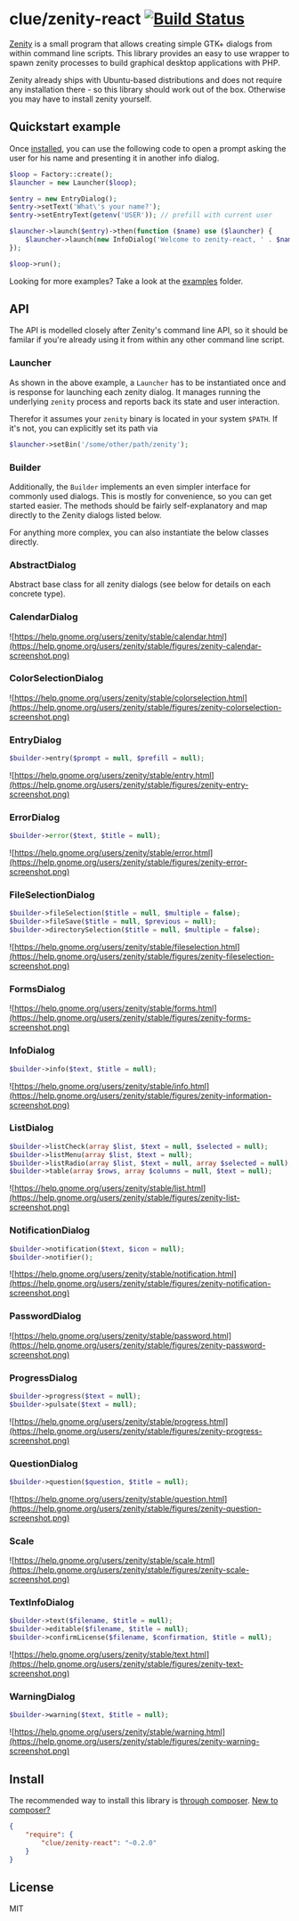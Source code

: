 # clue/zenity-react [![Build Status](https://travis-ci.org/clue/php-zenity-react.svg?branch=master)](https://travis-ci.org/clue/php-zenity-react)

[Zenity](https://help.gnome.org/users/zenity/stable/) is a small program that allows
creating simple GTK+ dialogs from within command line scripts. This library provides
an easy to use wrapper to spawn zenity processes to build graphical desktop applications
with PHP.

Zenity already ships with Ubuntu-based distributions and does not require any installation
there - so this library should work out of the box. Otherwise you may have to install
zenity yourself.

## Quickstart example

Once [installed](#install), you can use the following code to open a prompt
asking the user for his name and presenting it in another info dialog.

```php
$loop = Factory::create();
$launcher = new Launcher($loop);

$entry = new EntryDialog();
$entry->setText('What\'s your name?');
$entry->setEntryText(getenv('USER')); // prefill with current user

$launcher->launch($entry)->then(function ($name) use ($launcher) {
    $launcher->launch(new InfoDialog('Welcome to zenity-react, ' . $name .'!'));
});

$loop->run();
```

Looking for more examples? Take a look at the [examples](examples) folder.

## API

The API is modelled closely after Zenity's command line API, so it should be
familar if you're already using it from within any other command line script.

### Launcher

As shown in the above example, a `Launcher` has to be instantiated once and
is response for launching each zenity dialog. It manages running
the underlying `zenity` process and reports back its state and user interaction.

Therefor it assumes your `zenity` binary is located in your system `$PATH`.
If it's not, you can explicitly set its path via
```php
$launcher->setBin('/some/other/path/zenity');
```

### Builder

Additionally, the `Builder` implements an even simpler interface for commonly
used dialogs. This is mostly for convenience, so you can get started easier.
The methods should be fairly self-explanatory and map directly to the Zenity 
dialogs listed below.

For anything more complex, you can also instantiate the below classes directly.

### AbstractDialog

Abstract base class for all zenity dialogs (see below for details on each concrete type).

### CalendarDialog

![https://help.gnome.org/users/zenity/stable/calendar.html](https://help.gnome.org/users/zenity/stable/figures/zenity-calendar-screenshot.png)

### ColorSelectionDialog

![https://help.gnome.org/users/zenity/stable/colorselection.html](https://help.gnome.org/users/zenity/stable/figures/zenity-colorselection-screenshot.png)

### EntryDialog

```php
$builder->entry($prompt = null, $prefill = null);
```

![https://help.gnome.org/users/zenity/stable/entry.html](https://help.gnome.org/users/zenity/stable/figures/zenity-entry-screenshot.png)

### ErrorDialog

```php
$builder->error($text, $title = null);
```

![https://help.gnome.org/users/zenity/stable/error.html](https://help.gnome.org/users/zenity/stable/figures/zenity-error-screenshot.png)

### FileSelectionDialog

```php
$builder->fileSelection($title = null, $multiple = false);
$builder->fileSave($title = null, $previous = null);
$builder->directorySelection($title = null, $multiple = false);
```

![https://help.gnome.org/users/zenity/stable/fileselection.html](https://help.gnome.org/users/zenity/stable/figures/zenity-fileselection-screenshot.png)

### FormsDialog

![https://help.gnome.org/users/zenity/stable/forms.html](https://help.gnome.org/users/zenity/stable/figures/zenity-forms-screenshot.png)

### InfoDialog

```php
$builder->info($text, $title = null);
```

![https://help.gnome.org/users/zenity/stable/info.html](https://help.gnome.org/users/zenity/stable/figures/zenity-information-screenshot.png)

### ListDialog

```php
$builder->listCheck(array $list, $text = null, $selected = null);
$builder->listMenu(array $list, $text = null);
$builder->listRadio(array $list, $text = null, array $selected = null);
$builder->table(array $rows, array $columns = null, $text = null);
```

![https://help.gnome.org/users/zenity/stable/list.html](https://help.gnome.org/users/zenity/stable/figures/zenity-list-screenshot.png)

### NotificationDialog

```php
$builder->notification($text, $icon = null);
$builder->notifier();
```

![https://help.gnome.org/users/zenity/stable/notification.html](https://help.gnome.org/users/zenity/stable/figures/zenity-notification-screenshot.png)

### PasswordDialog

![https://help.gnome.org/users/zenity/stable/password.html](https://help.gnome.org/users/zenity/stable/figures/zenity-password-screenshot.png)

### ProgressDialog

```php
$builder->progress($text = null);
$builder->pulsate($text = null);
```

![https://help.gnome.org/users/zenity/stable/progress.html](https://help.gnome.org/users/zenity/stable/figures/zenity-progress-screenshot.png)

### QuestionDialog

```php
$builder->question($question, $title = null);
```

![https://help.gnome.org/users/zenity/stable/question.html](https://help.gnome.org/users/zenity/stable/figures/zenity-question-screenshot.png)

### Scale

![https://help.gnome.org/users/zenity/stable/scale.html](https://help.gnome.org/users/zenity/stable/figures/zenity-scale-screenshot.png)

### TextInfoDialog

```php
$builder->text($filename, $title = null);
$builder->editable($filename, $title = null);
$builder->confirmLicense($filename, $confirmation, $title = null);
```

![https://help.gnome.org/users/zenity/stable/text.html](https://help.gnome.org/users/zenity/stable/figures/zenity-text-screenshot.png)

### WarningDialog

```php
$builder->warning($text, $title = null);
```

![https://help.gnome.org/users/zenity/stable/warning.html](https://help.gnome.org/users/zenity/stable/figures/zenity-warning-screenshot.png)

## Install

The recommended way to install this library is [through composer](https://getcomposer.org).
[New to composer?](https://getcomposer.org/doc/00-intro.md)

```JSON
{
    "require": {
        "clue/zenity-react": "~0.2.0"
    }
}
```

## License

MIT

